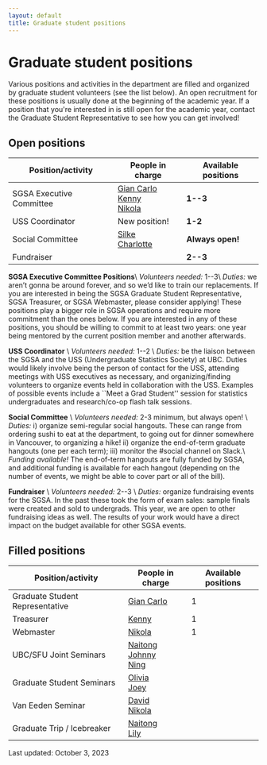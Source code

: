 ```yaml
---
layout: default
title: Graduate student positions
---
```


# Graduate student positions

Various positions and activities in the department are filled and organized by
graduate student volunteers (see the list below).
An open recruitment for these positions is usually done at the beginning of the academic year.
If a position that you're interested in is still open for the academic year,
contact the Graduate Student Representative to see how you can get involved!

## Open positions

| Position/activity | People in charge | Available positions |
| ----------------- | ---------------- | ------------------- |
| SGSA Executive Committee | [Gian Carlo](https://www.stat.ubc.ca/users/gian-carlo-di-luvi)<br/>[Kenny](https://www.stat.ubc.ca/users/kenny-chiu)<br/>[Nikola](https://www.stat.ubc.ca/users/nikola-surjanovic) | **1--3** |
| USS Coordinator	| New position! | **1-2** |
| Social Committee | [Silke](https://www.stat.ubc.ca/users/silke-sophia-rice)<br/>[Charlotte](https://www.stat.ubc.ca/users/charlotte-edgar) | **Always open!** |
| Fundraiser | | **2--3** |


**SGSA Executive Committee Positions**\\
*Volunteers needed:* 1--3\\
*Duties:* we aren’t gonna be around forever, and so we’d like to train our replacements. If you are interested in being the SGSA Graduate Student Representative, SGSA Treasurer, or SGSA Webmaster, please consider applying! These positions play a bigger role in SGSA operations and require more commitment than the ones below. If you are interested in any of these positions, you should be willing to commit to at least two years: one year being mentored by the current position member and another afterwards.

**USS Coordinator** \\
*Volunteers needed:* 1--2 \\
*Duties:* be the liaison between the SGSA and the USS (Undergraduate Statistics Society) at UBC. 
Duties would likely involve being the person of contact for the USS, attending meetings 
with USS executives as necessary, and organizing/finding volunteers to organize events held 
in collaboration with the USS. Examples of possible events include a ``Meet a Grad Student''
session for statistics undergraduates and research/co-op flash talk sessions.


**Social Committee** \\
*Volunteers needed:* 2-3 minimum, but always open! \\
*Duties:* i) organize semi-regular social hangouts. These can range from ordering sushi to
eat at the department, to going out for dinner somewhere in Vancouver, to organizing a
hike! ii) organize the end-of-term graduate hangouts (one per each term); iii) monitor the
#social channel on Slack.\\
*Funding available!* The end-of-term hangouts are fully funded by SGSA, and additional
funding is available for each hangout (depending on the number of events, we might be
able to cover part or all of the bill).


**Fundraiser** \\
*Volunteers needed:* 2--3 \\
*Duties:* organize fundraising events for the SGSA. In the past these took the form of
exam sales: sample finals were created and sold to undergrads. This year, we are open
to other fundraising ideas as well. The results of your work would have a direct impact on
the budget available for other SGSA events.



## Filled positions

| Position/activity | People in charge | Available positions |
| ----------------- | ---------------- | ------------------- |
| Graduate Student Representative | [Gian Carlo](https://www.stat.ubc.ca/users/gian-carlo-di-luvi) | 1 |
| Treasurer | [Kenny](https://www.stat.ubc.ca/users/kenny-chiu) | 1 |
| Webmaster | [Nikola](https://www.stat.ubc.ca/users/nikola-surjanovic) | 1 |
| UBC/SFU Joint Seminars | [Naitong](https://www.stat.ubc.ca/users/naitong-chen) <br/> [Johnny](https://www.stat.ubc.ca/users/quanhan-johnny-xi) <br/> [Ning](https://www.stat.ubc.ca/users/ning-shen) |  |
| Graduate Student Seminars | [Olivia](https://www.stat.ubc.ca/users/jiapingolivia-liu) <br/> [Joey](https://www.stat.ubc.ca/users/joey-hotz) |  |
| Van Eeden Seminar | [David](https://www.stat.ubc.ca/users/zuheng-david-xu) <br/>[Nikola](https://www.stat.ubc.ca/users/nikola-surjanovic) | |
| Graduate Trip / Icebreaker | [Naitong](https://www.stat.ubc.ca/users/naitong-chen) <br/>[Lily](https://www.stat.ubc.ca/users/yuan-xia)| |


Last updated: October 3, 2023
